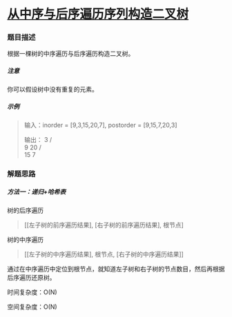 # [从中序与后序遍历序列构造二叉树](https://leetcode-cn.com/problems/construct-binary-tree-from-inorder-and-postorder-traversal/)

### 题目描述

根据一棵树的中序遍历与后序遍历构造二叉树。

##### 注意

你可以假设树中没有重复的元素。

##### 示例

> 输入：inorder = [9,3,15,20,7], postorder = [9,15,7,20,3]
>
> 输出：
>     3
>    / \
>   9  20
>     /  \
>    15   7

### 解题思路

##### 方法一：递归+哈希表

树的后序遍历

> [[左子树的前序遍历结果], [右子树的前序遍历结果], 根节点]

树的中序遍历

> [[左子树的中序遍历结果], 根节点, [右子树的中序遍历结果]]

通过在中序遍历中定位到根节点，就知道左子树和右子树的节点数目，然后再根据后序遍历还原树。

时间复杂度：O(N)

空间复杂度：O(N)
